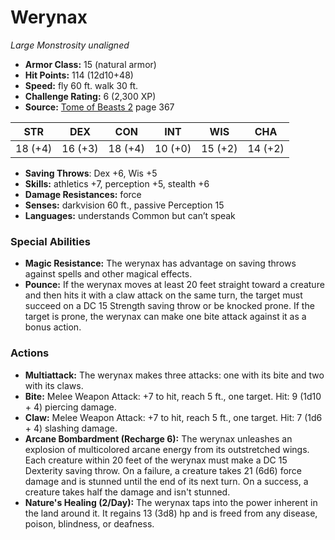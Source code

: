 # Werynax

*Large* *Monstrosity* *unaligned*

- **Armor Class:** 15 (natural armor)
- **Hit Points:** 114 (12d10+48)
- **Speed:** fly 60 ft. walk 30 ft.
- **Challenge Rating:** 6 (2,300 XP)
- **Source:** [Tome of Beasts 2](https://koboldpress.com/kpstore/product/tome-of-beasts-2-for-5th-edition) page 367

| STR | DEX | CON | INT | WIS | CHA |
| --- | --- | --- | --- | --- | --- |
| 18 (+4) | 16 (+3) | 18 (+4) | 10 (+0) | 15 (+2) | 14 (+2) |

- **Saving Throws**: Dex +6, Wis +5
- **Skills:** athletics +7, perception +5, stealth +6
- **Damage Resistances:** force
- **Senses:** darkvision 60 ft., passive Perception 15
- **Languages:** understands Common but can’t speak

### Special Abilities

- **Magic Resistance:** The werynax has advantage on saving throws against spells and other magical effects.
- **Pounce:** If the werynax moves at least 20 feet straight toward a creature and then hits it with a claw attack on the same turn, the target must succeed on a DC 15 Strength saving throw or be knocked prone. If the target is prone, the werynax can make one bite attack against it as a bonus action.

### Actions

- **Multiattack:** The werynax makes three attacks: one with its bite and two with its claws.
- **Bite:** Melee Weapon Attack: +7 to hit, reach 5 ft., one target. Hit: 9 (1d10 + 4) piercing damage.
- **Claw:** Melee Weapon Attack: +7 to hit, reach 5 ft., one target. Hit: 7 (1d6 + 4) slashing damage.
- **Arcane Bombardment (Recharge 6):** The werynax unleashes an explosion of multicolored arcane energy from its outstretched wings. Each creature within 20 feet of the werynax must make a DC 15 Dexterity saving throw. On a failure, a creature takes 21 (6d6) force damage and is stunned until the end of its next turn. On a success, a creature takes half the damage and isn't stunned.
- **Nature's Healing (2/Day):** The werynax taps into the power inherent in the land around it. It regains 13 (3d8) hp and is freed from any disease, poison, blindness, or deafness.


